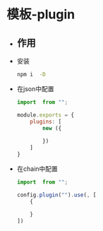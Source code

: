 # 模板-plugin

- 作用
    - 

- 安装
    ```bash
    npm i  -D
    ```

- 在json中配置

    ```js
    import  from "";

    module.exports = {
        plugins: [
            new ({
                
            })
        ]
    }
    ```

- 在chain中配置
    
    ```js
    import  from "";
    
    config.plugin("").use(, [
        {
            
        }
    ])
    ```